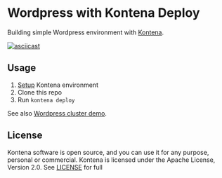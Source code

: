 # Wordpress with Kontena Deploy

Building simple Wordpress environment with [Kontena](http://www.kontena.io).

[![asciicast](https://asciinema.org/a/20600.png)](https://asciinema.org/a/20600)

## Usage
1. [Setup](https://github.com/kontena/kontena/tree/master/docs) Kontena environment
2. Clone this repo
3. Run `kontena deploy`

See also [Wordpress cluster demo](https://github.com/kontena/wordpress-cluster).

## License
Kontena software is open source, and you can use it for any purpose, personal or commercial. Kontena is licensed under the Apache License, Version 2.0. See [LICENSE](LICENSE) for full

